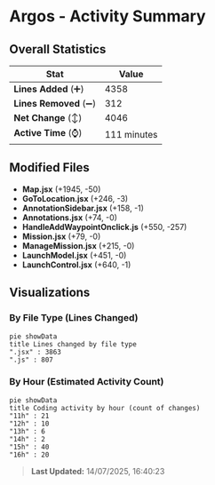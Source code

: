 # Argos - Activity Summary 

## Overall Statistics

| Stat                   | Value                                                             |
| ---------------------- | ----------------------------------------------------------------- |
| **Lines Added** (➕)   | 4358                                          |
| **Lines Removed** (➖) | 312                                        |
| **Net Change** (↕)    | 4046                |
| **Active Time** (⌚)   | 111 minutes |


## Modified Files
- **Map.jsx** (+1945, -50)
- **GoToLocation.jsx** (+246, -3)
- **AnnotationSidebar.jsx** (+158, -1)
- **Annotations.jsx** (+74, -0)
- **HandleAddWaypointOnclick.js** (+550, -257)
- **Mission.jsx** (+79, -0)
- **ManageMission.jsx** (+215, -0)
- **LaunchModel.jsx** (+451, -0)
- **LaunchControl.jsx** (+640, -1)

## Visualizations

### By File Type (Lines Changed)

```mermaid
pie showData
title Lines changed by file type
".jsx" : 3863
".js" : 807
```

### By Hour (Estimated Activity Count)

```mermaid
pie showData
title Coding activity by hour (count of changes)
"11h" : 21
"12h" : 10
"13h" : 6
"14h" : 2
"15h" : 40
"16h" : 20
```


> **Last Updated:** 14/07/2025, 16:40:23